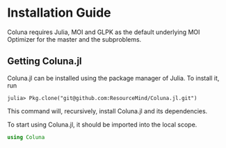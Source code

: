 # Installation Guide

Coluna requires Julia, MOI and GLPK as the default underlying MOI Optimizer
for the master and the subproblems.

## Getting Coluna.jl

Coluna.jl can be installed using the package manager of Julia. To install
it, run

    julia> Pkg.clone("git@github.com:ResourceMind/Coluna.jl.git")

This command will, recursively, install Coluna.jl and its dependencies.

To start using Coluna.jl, it should be imported into the local scope.

```julia
using Coluna
```

